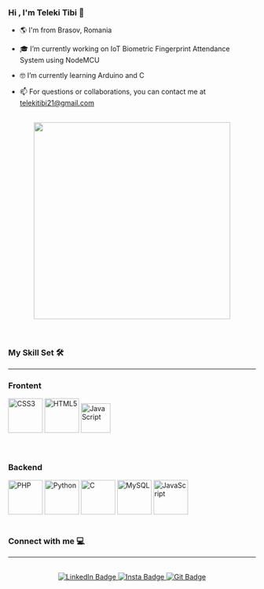### Hi , I'm Teleki Tibi 👋

- 🌎 I'm from Brasov, Romania

- 🎓 I’m currently working on IoT Biometric Fingerprint Attendance System using NodeMCU

- 🤓 I’m currently learning Arduino and C

- 📫 For questions or collaborations, you can contact me at telekitibi21@gmail.com

<br>

 <div id="header" align="center">
  <img src="https://camo.githubusercontent.com/c1dcb74cc1c1835b1d716f5051499a2814c683c806b15f04b0eba492863703e9/68747470733a2f2f63646e2e6472696262626c652e636f6d2f75736572732f3733303730332f73637265656e73686f74732f363538313234332f6176656e746f2e676966" width="400"/>
</div>

<br>
<br>

### My Skill Set 🛠
---

### Frontent

<div>
  
  <img src="https://profilinator.rishav.dev/skills-assets/css3-original-wordmark.svg" title="CSS3" alt="CSS3" width="70" height="70"/>
  <img src="https://profilinator.rishav.dev/skills-assets/html5-original-wordmark.svg" title="HTML5" alt="HTML5" width="70" height="70"/>
  <img src="https://profilinator.rishav.dev/skills-assets/javascript-original.svg" title="JavaScript" alt="JavaScript" width="60" height="60"/>
                                                                                                                                            
</div>

<br>
<br>
                                                                                              
### Backend

<div>
  
  <img src="https://profilinator.rishav.dev/skills-assets/php-original.svg" title="PHP" alt="PHP" width="70" height="70"/>
  <img src="https://profilinator.rishav.dev/skills-assets/python-original.svg" title="Python" alt="Python" width="70" height="70"/>
  <img src="https://profilinator.rishav.dev/skills-assets/c-original.svg" title="C" alt="C" width="70" height="70"/>
  <img src="https://cdn.iconscout.com/icon/free/png-256/mysql-21-1174941.png?w=128&f=avif" title="MySQL" alt="MySQL" width="70" height="70"/>
  <img src="https://profilinator.rishav.dev/skills-assets/javascript-original.svg" title="JavaScript" alt="JavaScript" width="70" height="70"/>
                                                                                                                                            
</div>

<br>

### Connect with me 💻
---
<br>

<div id="badges" align="center" >
  <a href="https://www.linkedin.com/in/teleki-ferenc-tibor-333448223/">
    <img src="https://img.shields.io/badge/LinkedIn-blue?style=for-the-badge&logo=linkedin&logoColor=white" alt="LinkedIn Badge"/>
  </a>
  <a href="https://www.instagram.com/telekitibi21/">
    <img src="https://img.shields.io/badge/Instagram-E4405F?style=for-the-badge&logo=instagram&logoColor=white" alt="Insta Badge"/>
  </a>
  <a href="https://github.com/Tibi0821">
    <img src="https://img.shields.io/badge/GitHub-100000?style=for-the-badge&logo=github&logoColor=white" alt="Git Badge"/>
  </a>
</div>
                                                                                                                                            
